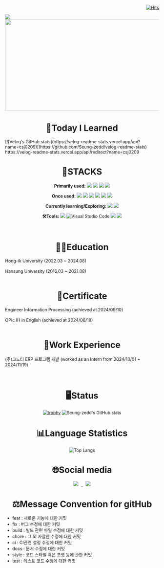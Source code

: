 <div align=right>
  
[![Hits](https://hits.seeyoufarm.com/api/count/incr/badge.svg?url=https%3A%2F%2Fgithub.com%2FSeung-zedd%2Fhit-counter&count_bg=%2379C83D&title_bg=%23555555&icon=&icon_color=%23E7E7E7&title=hits&edge_flat=false)](https://hits.seeyoufarm.com)
</div>



<img src="https://capsule-render.vercel.app/api?type=waving&amp;color=auto&amp;height=200&amp;section=header&amp;text=Seung-je's%20Github&amp;fontSize=90" />

<a href="https://github.com/devxb/gitanimals">
<img
  src="https://render.gitanimals.org/farms/Seung-zedd"
  width="800"
  height="300"
/>
</a>

<div align=center><h1>📝Today I Learned</h1></div>
[![Velog's GitHub stats](https://velog-readme-stats.vercel.app/api?name=csj0209)](https://github.com/Seung-zedd/velog-readme-stats)
https://velog-readme-stats.vercel.app/api/redirect?name=csj0209

<br>

  <div align=center>
  <h1>🤖STACKS</h1>

  **Primarily used:**
  <img src="https://img.shields.io/badge/Java-05A800?style=plastic&logo=OpenJDK&logoColor=white">
  <img src="https://img.shields.io/badge/Spring-6DB33F?style=plastic&logo=spring&logoColor=white">
  <img src="https://img.shields.io/badge/Springboot-6DB33F?style=plastic&logo=springboot&logoColor=white">
  <img src="https://img.shields.io/badge/MYSQL-4479A1?style=plastic&logo=mysql&logoColor=white">
  
  
  **Once used:**
  <img src="https://img.shields.io/badge/Python-3776AB?style=plastic&logo=python&logoColor=white">
  <img src="https://img.shields.io/badge/C++-8500E5?style=plastic&logo=c%2B%2B&logoColor=white">
  <img src="https://img.shields.io/badge/C-A8B9CC?style=plastic&logo=c&logoColor=white">
  <img src="https://img.shields.io/badge/JavaScript-F7DF1E?style=plastic&logo=javascript&logoColor=white">
  <img src="https://img.shields.io/badge/CSS3-1572B6?style=plastic&logo=css3&logoColor=white">
  <img src="https://img.shields.io/badge/HTML5-E34F26?style=plastic&logo=html5&logoColor=white">

  **Currently learning/Exploring:**
  <img src="https://img.shields.io/badge/Dart-0175C2?style=plastic&logo=dart&logoColor=white">
  <img src="https://img.shields.io/badge/Flutter-02569B?style=plastic&logo=flutter&logoColor=white">
  <!-- 도커 아이콘
  <img src="https://img.shields.io/badge/docker-2496ED?style=plastic&logo=docker&logoColor=white">
  -->
  
  
  
  **🛠Tools:**
  <img src="https://img.shields.io/badge/IntelliJIDEA-000000.svg?style=plastic&logo=intellij-idea&logoColor=white">
  ![Visual Studio Code](https://img.shields.io/badge/Visual%20Studio%20Code-0078d7.svg?style=plastic&logo=visualstudiocode&logoColor=white)
  <img src="https://img.shields.io/badge/GitHub-181717?style=plastic&logo=GitHub&logoColor=white">
  <img src="https://img.shields.io/badge/Git-F05032?style=plastic&logo=Git&logoColor=white">

  <br>
  <div align=center><h1>👨‍🎓Education</h1></div>
  <div align=left>Hong-ik University (2022.03 ~ 2024.08)</div><br>
  <div align=left>Hansung University (2016.03 ~ 2021.08)</div>

  <br>
  <div align=center><h1>📜Certificate</h1></div>
  <div align=left>Engineer Information Processing (achieved at 2024/09/10)</div><br>
  <div align=left>OPIc IH in English (achieved at 2024/06/19)</div>
  

  <br>
  <div align=center><h1>💼Work Experience</h1></div>
  <div align=left>(주)그노티 ERP 프로그램 개발 (worked as an Intern from 2024/10/01 ~ 2024/11/19)</div><br>

  
  <br>
  <div align=center><h1>🖥️Status</h1></div>
  
  [![trophy](https://github-profile-trophy.vercel.app/?username=Seung-zedd)](https://github.com/ryo-ma/github-profile-trophy)
  ![Seung-zedd's GitHub stats](https://github-readme-stats.vercel.app/api?username=Seung-zedd&show_icons=true&theme=gruvbox)
  
  <div align=center><h1>📊Language Statistics</h1></div>
  
  
  ![Top Langs](https://github-readme-stats.vercel.app/api/top-langs/?username=Seung-zedd&layout=compact&theme=gruvbox)

  <!-- 알고리즘 랭킹
  <div align=center><h1>⚙️PS Ranking</h1></div>
  
  [![Solved.ac Profile](http://mazassumnida.wtf/api/generate_badge?boj=csj0209)](https://solved.ac/csj0209)
  -->
  
  <div align=center><h1>🌐Social media</h1></div>
  <a href="https://www.instagram.com/icarus_mj/">
    <img src="http://img.shields.io/badge/-Instagram-E4405F?style=plastic&logo=Instagram&link=https://www.instagram.com/seung_j.95/"
        style="height : auto; margin-left : 10px; margin-right : 10px;"/>
</a>
<a href="https://velog.io/@csj0209/posts">
  <img src="https://img.shields.io/badge/Velog-20C997?style=plastic&logo=velog&link=https://velog.io/@csj0209/posts&logoColor=white"
  style="height : auto; margin-left : 10px; margin-right : 10px;"/>
</a>
  </div>

  <div align=center><h1>⚖Message Convention for gitHub</h1></div>
  <ul>
    <li>feat : 새로운 기능에 대한 커밋</li>
    <li>fix : 버그 수정에 대한 커밋</li>
    <li>build : 빌드 관련 파일 수정에 대한 커밋</li>
    <li>chore : 그 외 자잘한 수정에 대한 커밋</li>
    <li>ci : CI관련 설정 수정에 대한 커밋</li>
    <li>docs : 문서 수정에 대한 커밋</li>
    <li>style : 코드 스타일 혹은 포맷 등에 관한 커밋</li>
    <li>test : 테스트 코드 수정에 대한 커밋</li>
</ul>









  
